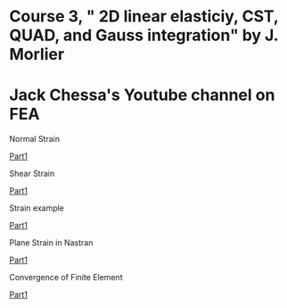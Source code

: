# Course 3, " 2D linear elasticiy, CST, QUAD, and Gauss integration" by J. Morlier


# Jack Chessa's Youtube channel on FEA

Normal Strain 

[Part1](https://www.youtube.com/watch?v=HU2o7K020qA&list=PL3A7B78F0E428DF72&index=7)

Shear Strain 

[Part1](https://www.youtube.com/watch?v=HU2o7K020qA&list=PL3A7B78F0E428DF72&index=8)

Strain example

[Part1](https://www.youtube.com/watch?v=p8GFOLSB5UU&list=PL3A7B78F0E428DF72&index=9)


Plane Strain in Nastran

[Part1](https://www.youtube.com/watch?v=KBh53LCfKDw&list=PL3A7B78F0E428DF72&index=21)


Convergence of Finite Element 

[Part1](https://www.youtube.com/watch?v=YRJ0c8uO8iU&list=PL3A7B78F0E428DF72&index=24)
